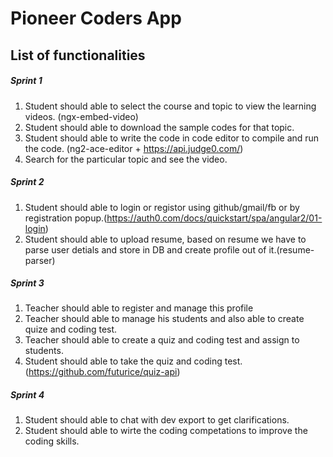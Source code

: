 # Pioneer Coders App

## List of functionalities
##### Sprint 1
1) Student should able to select the course and topic to view the learning videos. (ngx-embed-video)
2) Student should able to download the sample codes for that topic. 
3) Student should able to write the code in code editor to compile and run the code. (ng2-ace-editor + https://api.judge0.com/)
4) Search for the particular topic and see the video.

##### Sprint 2
1) Student should able to login or registor using github/gmail/fb or by registration popup.(https://auth0.com/docs/quickstart/spa/angular2/01-login)
2) Student should able to upload resume, based on resume we have to parse user detials and store in DB and create profile out of it.(resume-parser)

##### Sprint 3
1) Teacher should able to register and manage this profile
2) Teacher should able to manage his students and also able to create quize and coding test.
3) Teacher should able to create a quiz and coding test and assign to students.  
4) Student should able to take the quiz and coding test.
(https://github.com/futurice/quiz-api)

##### Sprint 4
1) Student should able to chat with dev export to get clarifications.
2) Student should able to wirte the coding competations to improve the coding skills.
